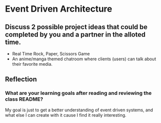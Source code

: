 # Event Driven Architecture

## Discuss 2 possible project ideas that could be completed by you and a partner in the alloted time.

- Real Time Rock, Paper, Scissors Game
- An anime/manga themed chatroom where clients (users) can talk about their favorite media.

## Reflection

### What are your learning goals after reading and reviewing the class README?

My goal is just to get a better understanding of event driven systems, and what else I can create with it cause I find it really interesting.
